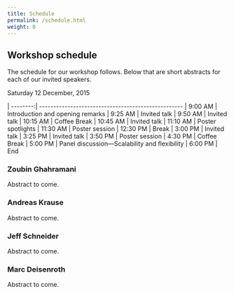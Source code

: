 ```yaml
---
title: Schedule
permalink: /schedule.html
weight: 0
---
```


## Workshop schedule

The schedule for our workshop follows. Below that are short abstracts for each
of our invited speakers.

Saturday 12 December, 2015

| --------:| ---------------------------------------------------
|  9:00 AM | Introduction and opening remarks
|  9:25 AM | Invited talk
|  9:50 AM | Invited talk
| 10:15 AM | Coffee Break
| 10:45 AM | Invited talk
| 11:10 AM | Poster spotlights
| 11:30 AM | Poster session
| 12:30 PM | Break
|  3:00 PM | Invited talk
|  3:25 PM | Invited talk
|  3:50 PM | Poster session
|  4:30 PM | Coffee Break
|  5:00 PM | Panel discussion&mdash;Scalability and flexibility
|  6:00 PM | End 


### Zoubin Ghahramani

Abstract to come.

### Andreas Krause

Abstract to come.

### Jeff Schneider

Abstract to come.

### Marc Deisenroth

Abstract to come.


